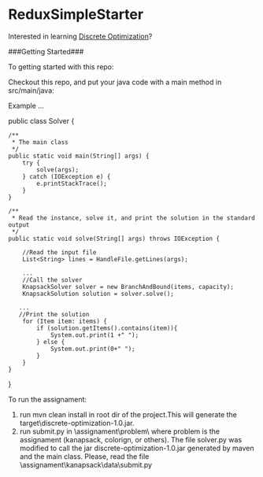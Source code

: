 # ReduxSimpleStarter

Interested in learning [Discrete Optimization](https://www.coursera.org/learn/discrete-optimization)?

###Getting Started###

To getting started with this repo:

Checkout this repo, and put your java code with a main method in src/main/java:

Example ...

public class Solver {
    
    /**
     * The main class
     */
    public static void main(String[] args) {
        try {
            solve(args);
        } catch (IOException e) {
            e.printStackTrace();
        }
    }
    
    /**
     * Read the instance, solve it, and print the solution in the standard output
     */
    public static void solve(String[] args) throws IOException {

		//Read the input file
        List<String> lines = HandleFile.getLines(args);
       
		...	   
		//Call the solver
        KnapsackSolver solver = new BranchAndBound(items, capacity);
        KnapsackSolution solution = solver.solve();

	   ...
	   //Print the solution
        for (Item item: items) {
            if (solution.getItems().contains(item)){
                System.out.print(1 +" ");
            } else {
                System.out.print(0+" ");
            }
        }
    }

}

To run the assignament:
1. run mvn clean install in root dir of the project.This will generate the target\discrete-optimization-1.0.jar.
2. run submit.py in \assignament\problem\ where problem is the assignament (kanapsack, colorign, or others). 
The file solver.py was modified to call the jar discrete-optimization-1.0.jar generated by maven and the main class. Please, read the file \assignament\kanapsack\data\submit.py
